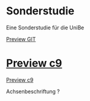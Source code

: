 # Sonderstudie


Eine Sonderstudie für die UniBe

[Preview GIT](http://htmlpreview.github.io/?https://github.com/lukri/Sonderstudie/blob/master/version-1.1/index.html)

# [Preview c9](https://sonderstudie-lukri.c9users.io/version-1.1/index.html)

[Preview c9](https://preview.c9users.io/lukri/sonderstudie/version-1.1/index.html)



Achsenbeschriftung ? 